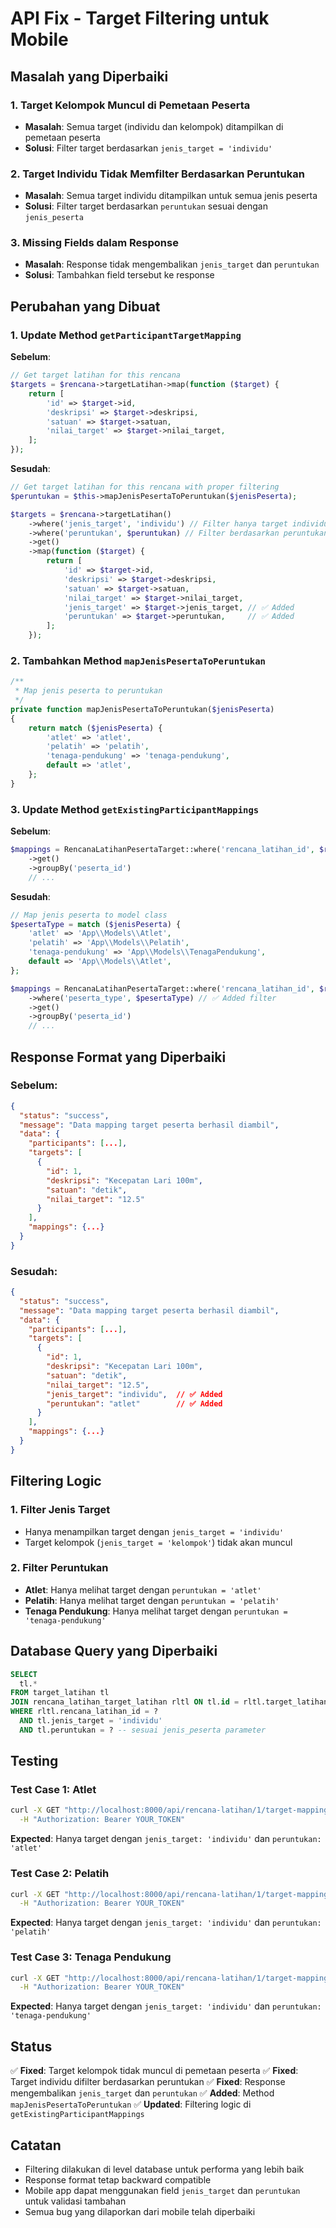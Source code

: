 # API Fix - Target Filtering untuk Mobile

## Masalah yang Diperbaiki

### 1. **Target Kelompok Muncul di Pemetaan Peserta**
- **Masalah**: Semua target (individu dan kelompok) ditampilkan di pemetaan peserta
- **Solusi**: Filter target berdasarkan `jenis_target = 'individu'`

### 2. **Target Individu Tidak Memfilter Berdasarkan Peruntukan**
- **Masalah**: Semua target individu ditampilkan untuk semua jenis peserta
- **Solusi**: Filter target berdasarkan `peruntukan` sesuai dengan `jenis_peserta`

### 3. **Missing Fields dalam Response**
- **Masalah**: Response tidak mengembalikan `jenis_target` dan `peruntukan`
- **Solusi**: Tambahkan field tersebut ke response

## Perubahan yang Dibuat

### 1. **Update Method `getParticipantTargetMapping`**

**Sebelum**:
```php
// Get target latihan for this rencana
$targets = $rencana->targetLatihan->map(function ($target) {
    return [
        'id' => $target->id,
        'deskripsi' => $target->deskripsi,
        'satuan' => $target->satuan,
        'nilai_target' => $target->nilai_target,
    ];
});
```

**Sesudah**:
```php
// Get target latihan for this rencana with proper filtering
$peruntukan = $this->mapJenisPesertaToPeruntukan($jenisPeserta);

$targets = $rencana->targetLatihan()
    ->where('jenis_target', 'individu') // Filter hanya target individu
    ->where('peruntukan', $peruntukan) // Filter berdasarkan peruntukan
    ->get()
    ->map(function ($target) {
        return [
            'id' => $target->id,
            'deskripsi' => $target->deskripsi,
            'satuan' => $target->satuan,
            'nilai_target' => $target->nilai_target,
            'jenis_target' => $target->jenis_target, // ✅ Added
            'peruntukan' => $target->peruntukan,     // ✅ Added
        ];
    });
```

### 2. **Tambahkan Method `mapJenisPesertaToPeruntukan`**

```php
/**
 * Map jenis peserta to peruntukan
 */
private function mapJenisPesertaToPeruntukan($jenisPeserta)
{
    return match ($jenisPeserta) {
        'atlet' => 'atlet',
        'pelatih' => 'pelatih',
        'tenaga-pendukung' => 'tenaga-pendukung',
        default => 'atlet',
    };
}
```

### 3. **Update Method `getExistingParticipantMappings`**

**Sebelum**:
```php
$mappings = RencanaLatihanPesertaTarget::where('rencana_latihan_id', $rencanaId)
    ->get()
    ->groupBy('peserta_id')
    // ...
```

**Sesudah**:
```php
// Map jenis peserta to model class
$pesertaType = match ($jenisPeserta) {
    'atlet' => 'App\\Models\\Atlet',
    'pelatih' => 'App\\Models\\Pelatih',
    'tenaga-pendukung' => 'App\\Models\\TenagaPendukung',
    default => 'App\\Models\\Atlet',
};

$mappings = RencanaLatihanPesertaTarget::where('rencana_latihan_id', $rencanaId)
    ->where('peserta_type', $pesertaType) // ✅ Added filter
    ->get()
    ->groupBy('peserta_id')
    // ...
```

## Response Format yang Diperbaiki

### **Sebelum**:
```json
{
  "status": "success",
  "message": "Data mapping target peserta berhasil diambil",
  "data": {
    "participants": [...],
    "targets": [
      {
        "id": 1,
        "deskripsi": "Kecepatan Lari 100m",
        "satuan": "detik",
        "nilai_target": "12.5"
      }
    ],
    "mappings": {...}
  }
}
```

### **Sesudah**:
```json
{
  "status": "success",
  "message": "Data mapping target peserta berhasil diambil",
  "data": {
    "participants": [...],
    "targets": [
      {
        "id": 1,
        "deskripsi": "Kecepatan Lari 100m",
        "satuan": "detik",
        "nilai_target": "12.5",
        "jenis_target": "individu",  // ✅ Added
        "peruntukan": "atlet"        // ✅ Added
      }
    ],
    "mappings": {...}
  }
}
```

## Filtering Logic

### **1. Filter Jenis Target**
- Hanya menampilkan target dengan `jenis_target = 'individu'`
- Target kelompok (`jenis_target = 'kelompok'`) tidak akan muncul

### **2. Filter Peruntukan**
- **Atlet**: Hanya melihat target dengan `peruntukan = 'atlet'`
- **Pelatih**: Hanya melihat target dengan `peruntukan = 'pelatih'`
- **Tenaga Pendukung**: Hanya melihat target dengan `peruntukan = 'tenaga-pendukung'`

## Database Query yang Diperbaiki

```sql
SELECT 
  tl.*
FROM target_latihan tl
JOIN rencana_latihan_target_latihan rltl ON tl.id = rltl.target_latihan_id
WHERE rltl.rencana_latihan_id = ?
  AND tl.jenis_target = 'individu'
  AND tl.peruntukan = ? -- sesuai jenis_peserta parameter
```

## Testing

### **Test Case 1: Atlet**
```bash
curl -X GET "http://localhost:8000/api/rencana-latihan/1/target-mapping/participant?jenis_peserta=atlet" \
  -H "Authorization: Bearer YOUR_TOKEN"
```

**Expected**: Hanya target dengan `jenis_target: 'individu'` dan `peruntukan: 'atlet'`

### **Test Case 2: Pelatih**
```bash
curl -X GET "http://localhost:8000/api/rencana-latihan/1/target-mapping/participant?jenis_peserta=pelatih" \
  -H "Authorization: Bearer YOUR_TOKEN"
```

**Expected**: Hanya target dengan `jenis_target: 'individu'` dan `peruntukan: 'pelatih'`

### **Test Case 3: Tenaga Pendukung**
```bash
curl -X GET "http://localhost:8000/api/rencana-latihan/1/target-mapping/participant?jenis_peserta=tenaga-pendukung" \
  -H "Authorization: Bearer YOUR_TOKEN"
```

**Expected**: Hanya target dengan `jenis_target: 'individu'` dan `peruntukan: 'tenaga-pendukung'`

## Status

✅ **Fixed**: Target kelompok tidak muncul di pemetaan peserta
✅ **Fixed**: Target individu difilter berdasarkan peruntukan
✅ **Fixed**: Response mengembalikan `jenis_target` dan `peruntukan`
✅ **Added**: Method `mapJenisPesertaToPeruntukan`
✅ **Updated**: Filtering logic di `getExistingParticipantMappings`

## Catatan

- Filtering dilakukan di level database untuk performa yang lebih baik
- Response format tetap backward compatible
- Mobile app dapat menggunakan field `jenis_target` dan `peruntukan` untuk validasi tambahan
- Semua bug yang dilaporkan dari mobile telah diperbaiki

